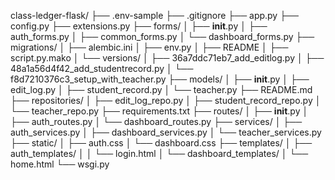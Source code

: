 class-ledger-flask/
├── .env-sample
├── .gitignore
├── app.py
├── config.py
├── extensions.py
├── forms/
│   ├── __init__.py
│   ├── auth_forms.py
│   ├── common_forms.py
│   └── dashboard_forms.py
├── migrations/
│   ├── alembic.ini
│   ├── env.py
│   ├── README
│   ├── script.py.mako
│   └── versions/
│       ├── 36a7ddc71eb7_add_editlog.py
│       ├── 48a1a56d4f42_add_studentrecord.py
│       └── f8d7210376c3_setup_with_teacher.py
├── models/
│   ├── __init__.py
│   ├── edit_log.py
│   ├── student_record.py
│   └── teacher.py
├── README.md
├── repositories/
│   ├── edit_log_repo.py
│   ├── student_record_repo.py
│   └── teacher_repo.py
├── requirements.txt
├── routes/
│   ├── __init__.py
│   ├── auth_routes.py
│   └── dashboard_routes.py
├── services/
│   ├── auth_services.py
│   ├── dashboard_services.py
│   └── teacher_services.py
├── static/
│   ├── auth.css
│   └── dashboard.css
├── templates/
│   ├── auth_templates/
│   │   └── login.html
│   └── dashboard_templates/
│       └── home.html
└── wsgi.py
